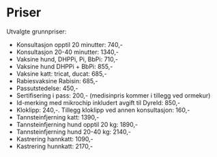 # Priser

Utvalgte grunnpriser:

  - Konsultasjon opptil 20 minutter: 740,- 
  - Konsultasjon 20-40 minutter: 1340,-
  - Vaksine hund, DHPPi, Pi, BbPi: 710,-
  - Vaksine hund DHPPi + BbPi: 855,-
  - Vaksine katt: tricat, ducat: 685,-
  - Rabiesvaksine Rabisin: 685,-
  - Passutstedelse: 450,-
  - Sertifisering i pass: 200,- (medisinpris kommer i tillegg ved ormekur)
  - Id-merking med mikrochip inkludert avgift til DyreId: 850,-
  - Kloklipp: 240,-. Tillegg kloklipp ved annen konsultasjon: 160,-
  - Tannsteinfjerning katt: 1390,-
  - Tannsteinfjerning hund opptil 20 kg: 1890,-
  - Tannsteinfjerning hund 20-40 kg: 2140,-
  - Kastrering hannkatt: 1090,-
  - Kastrering hunnkatt: 2170,-


